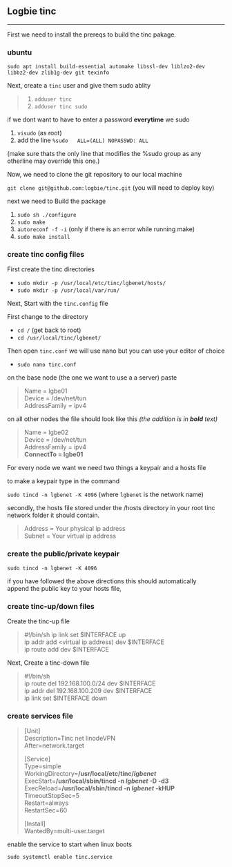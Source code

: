 Logbie tinc
------------
***
First we need to install the prereqs to build the tinc pakage.
### ubuntu
`sudo apt install build-essential automake libssl-dev liblzo2-dev libbz2-dev zlib1g-dev git texinfo`

Next, create a `tinc` user and give them sudo ablity

>1) `adduser tinc`
>2) `adduser tinc sudo`

if we dont want to have to enter a password **everytime** we sudo 

 1) `visudo` (as root)
 2) add the line `%sudo   ALL=(ALL) NOPASSWD: ALL`
 
 (make sure thats the only line that modifies the %sudo group as any otherline may override this one.)

Now, we need to clone the git repository to our local machine

`git clone git@github.com:logbie/tinc.git`
(you will need to deploy key)

next we need to Build the package

1) `sudo sh ./configure`
2) `sudo make`
3) `autoreconf -f -i` (only if there is an error while running make)
4) `sudo make install`

### create tinc config files

First create the tinc directories

* `sudo mkdir -p /usr/local/etc/tinc/lgbenet/hosts/`
* `sudo mkdir -p /usr/local/var/run/`

Next, Start with the `tinc.config` file

First change to the directory
* `cd /` (get back to root)
* `cd /usr/local/tinc/lgbenet/`

 Then open `tinc.conf` we will use nano but you can use your editor of choice
 
 * `sudo nano tinc.conf`
 
on the base node (the one we want to use a a server) paste

> Name = lgbe01  
> Device = /dev/net/tun  
> AddressFamily = ipv4  

on all other nodes the file should look like this *(the addition is in **bold** text)*

> Name = lgbe02  
> Device = /dev/net/tun  
> AddressFamily = ipv4  
> **ConnectTo = lgbe01**

For every node we want we need two things a  keypair and a hosts file

to make a keypair type in the command

`sudo tincd -n lgbenet -K 4096` (where `lgbenet` is the network name)

secondly, the hosts file stored under the /hosts directory in your root tinc network folder
it should contain.

> Address = Your physical ip address  
> Subnet = Your virtual ip address 

### create the public/private keypair

`sudo tincd -n lgbenet -K 4096`

if you have followed the above directions this should automatically  
append the public key to your hosts file,


### create tinc-up/down files

Create the tinc-up file

>\#!/bin/sh
>ip link set $INTERFACE up  
>ip addr add <virtual ip address) dev $INTERFACE  
>ip route add <Cider netmask> dev $INTERFACE  

Next, Create a tinc-down file

>\#!/bin/sh  
>ip route del 192.168.100.0/24 dev $INTERFACE  
>ip addr del 192.168.100.209 dev $INTERFACE  
>ip link set $INTERFACE down  
 
 ### create services file
 
>  [Unit]  
>  Description=Tinc net linodeVPN  
>  After=network.target  
>  
>  [Service]  
>  Type=simple  
>  WorkingDirectory=**/usr/local/etc/tinc/*lgbenet***  
>  ExecStart=**/usr/local/sbin/tincd -n *lgbenet* -D -d3**  
>  ExecReload=**/usr/local/sbin/tincd -n *lgbenet* -kHUP**  
>  TimeoutStopSec=5  
>  Restart=always  
>  RestartSec=60  
>  
>  [Install]  
>  WantedBy=multi-user.target  

enable the service to start when linux boots

`sudo systemctl enable tinc.service`


